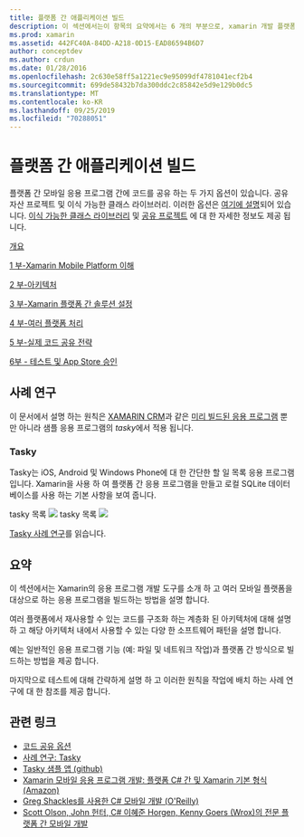 ```yaml
---
title: 플랫폼 간 애플리케이션 빌드
description: 이 섹션에서는이 항목의 요약에서는 6 개의 부분으로, xamarin 개발 플랫폼을 사용 하 여 응용 프로그램을 빌드하는 방법에 대해 설명 하 고, Xamarin이 모바일 앱을 설계 하는 방법을 이해 하 고, 다양 한 앱 스토어에서 테스트 및 배포 하는
ms.prod: xamarin
ms.assetid: 442FC40A-84DD-A218-0D15-EAD86594B6D7
author: conceptdev
ms.author: crdun
ms.date: 01/28/2016
ms.openlocfilehash: 2c630e58ff5a1221ec9e95099df4781041ecf2b4
ms.sourcegitcommit: 699de58432b7da300ddc2c85842e5d9e129b0dc5
ms.translationtype: MT
ms.contentlocale: ko-KR
ms.lasthandoff: 09/25/2019
ms.locfileid: "70288051"
---
```

# <a name="building-cross-platform-applications"></a>플랫폼 간 애플리케이션 빌드

플랫폼 간 모바일 응용 프로그램 간에 코드를 공유 하는 두 가지 옵션이 있습니다. 공유 자산 프로젝트 및 이식 가능한 클래스 라이브러리. 이러한 옵션은 [여기에 설명](~/cross-platform/app-fundamentals/code-sharing.md)되어 있습니다. [이식 가능한 클래스 라이브러리](~/cross-platform/app-fundamentals/pcl.md) 및 [공유 프로젝트](~/cross-platform/app-fundamentals/shared-projects.md) 에 대 한 자세한 정보도 제공 됩니다.

<a name="Sections" />

 [개요](~/cross-platform/app-fundamentals/building-cross-platform-applications/overview.md)

 [1 부-Xamarin Mobile Platform 이해](~/cross-platform/app-fundamentals/building-cross-platform-applications/understanding-the-xamarin-mobile-platform.md)

 [2 부-아키텍처](~/cross-platform/app-fundamentals/building-cross-platform-applications/architecture.md)

 [3 부-Xamarin 플랫폼 간 솔루션 설정](~/cross-platform/app-fundamentals/building-cross-platform-applications/setting-up-a-xamarin-cross-platform-solution.md)

 [4 부-여러 플랫폼 처리](~/cross-platform/app-fundamentals/building-cross-platform-applications/platform-divergence-abstraction-divergent-implementation.md)

 [5 부-실제 코드 공유 전략](~/cross-platform/app-fundamentals/building-cross-platform-applications/practical-code-sharing-strategies.md)

 [6부 - 테스트 및 App Store 승인](~/cross-platform/app-fundamentals/building-cross-platform-applications/testing-and-app-store-approvals.md)

 <a name="Cross-Platform_Mobile_Application_Case_Studies" />

## <a name="case-studies"></a>사례 연구

이 문서에서 설명 하는 원칙은 [XAMARIN CRM](https://xamarin.com/prebuilt/#xamarincrm)과 같은 [미리 빌드된 응용 프로그램](https://xamarin.com/prebuilt) 뿐만 아니라 샘플 응용 프로그램의 *tasky*에서 적용 됩니다.

 <a name="Tasky" />

### <a name="tasky"></a>Tasky

Tasky는 iOS, Android 및 Windows Phone에 대 한 간단한 할 일 목록 응용 프로그램입니다.
Xamarin을 사용 하 여 플랫폼 간 응용 프로그램을 만들고 로컬 SQLite 데이터베이스를 사용 하는 기본 사항을 보여 줍니다.

 tasky 목록 [ ![](images/iphone-list-sml.png)](images/iphone-list.png#lightbox) tasky 목록 [ ![](images/iphone-list-sml.png)](images/iphone-list.png#lightbox)

[Tasky 사례 연구](~/cross-platform/app-fundamentals/building-cross-platform-applications/case-study-tasky.md)를 읽습니다.

## <a name="summary"></a>요약

이 섹션에서는 Xamarin의 응용 프로그램 개발 도구를 소개 하 고 여러 모바일 플랫폼을 대상으로 하는 응용 프로그램을 빌드하는 방법을 설명 합니다.

여러 플랫폼에서 재사용할 수 있는 코드를 구조화 하는 계층화 된 아키텍처에 대해 설명 하 고 해당 아키텍처 내에서 사용할 수 있는 다양 한 소프트웨어 패턴을 설명 합니다.

예는 일반적인 응용 프로그램 기능 (예: 파일 및 네트워크 작업)과 플랫폼 간 방식으로 빌드하는 방법을 제공 합니다.

마지막으로 테스트에 대해 간략하게 설명 하 고 이러한 원칙을 작업에 배치 하는 사례 연구에 대 한 참조를 제공 합니다.

## <a name="related-links"></a>관련 링크

- [코드 공유 옵션](~/cross-platform/app-fundamentals/code-sharing.md)
- [사례 연구: Tasky](~/cross-platform/app-fundamentals/building-cross-platform-applications/case-study-tasky.md)
- [Tasky 샘플 앱 (github)](https://docs.microsoft.com/samples/xamarin/mobile-samples/taskyportable/)
- [Xamarin 모바일 응용 프로그램 개발: 플랫폼 C# 간 및 Xamarin 기본 형식 (Amazon)](http://www.amazon.com/Xamarin-Mobile-Application-Development-Cross-Platform/dp/1484202155/)
- [Greg Shackles를 사용한 C# 모바일 개발 (O'Reilly)](http://shop.oreilly.com/product/0636920024002.do)
- [Scott Olson, John 헌터, C# 이혜준 Horgen, Kenny Goers (Wrox)의 전문 플랫폼 간 모바일 개발](http://www.wrox.com/WileyCDA/WroxTitle/Professional-Cross-Platform-Mobile-Development-in-C-.productCd-1118157702.html)
